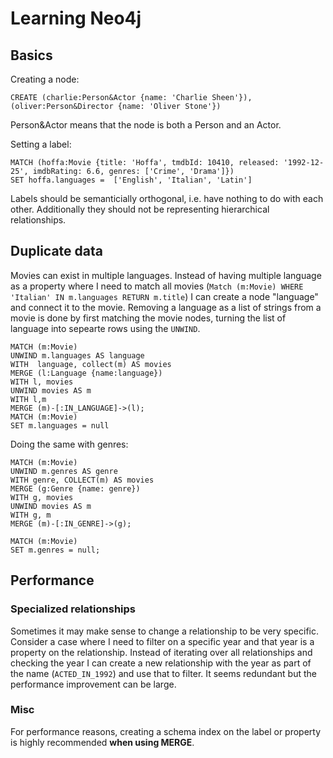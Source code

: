 # Learning Neo4j

## Basics

Creating a node:

```cypher
CREATE (charlie:Person&Actor {name: 'Charlie Sheen'}), (oliver:Person&Director {name: 'Oliver Stone'})
```
Person&Actor means that the node is both a Person and an Actor. 

Setting a label:
```cypher	
MATCH (hoffa:Movie {title: 'Hoffa', tmdbId: 10410, released: '1992-12-25', imdbRating: 6.6, genres: ['Crime', 'Drama']})
SET hoffa.languages =  ['English', 'Italian', 'Latin']
```

Labels should be semanticially orthogonal, i.e. have nothing to do with each other. Additionally they should not be representing hierarchical relationships. 

## Duplicate data

Movies can exist in multiple languages. Instead of having multiple language as a property where I need to match all movies (`Match (m:Movie) WHERE 'Italian' IN m.languages RETURN m.title`) I can create a node "language" and connect it to the movie. Removing a language as a list of strings from a movie is done by first matching the movie nodes, turning the list of language into sepearte rows using the `UNWIND`.

```cypher	
MATCH (m:Movie)
UNWIND m.languages AS language
WITH  language, collect(m) AS movies
MERGE (l:Language {name:language})
WITH l, movies
UNWIND movies AS m
WITH l,m
MERGE (m)-[:IN_LANGUAGE]->(l);
MATCH (m:Movie)
SET m.languages = null
```

Doing the same with genres:
```cypher
MATCH (m:Movie)
UNWIND m.genres AS genre
WITH genre, COLLECT(m) AS movies
MERGE (g:Genre {name: genre})
WITH g, movies
UNWIND movies AS m
WITH g, m
MERGE (m)-[:IN_GENRE]->(g);

MATCH (m:Movie)
SET m.genres = null;
```

## Performance

### Specialized relationships

Sometimes it may make sense to change a relationship to be very specific. Consider a case where I need to filter on a specific year and that year is a property on the relationship. Instead of iterating over all relationships and checking the year I can create a new relationship with the year as part of the name (`ACTED_IN_1992`) and use that to filter. It seems redundant but the performance improvement can be large.

### Misc

For performance reasons, creating a schema index on the label or property is highly recommended **when using MERGE**.
